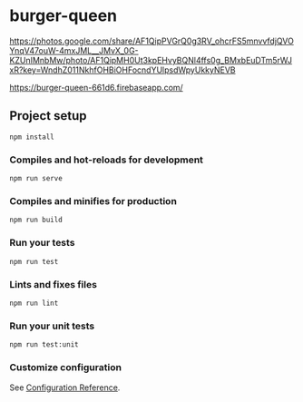 # burger-queen

https://photos.google.com/share/AF1QipPVGrQ0g3RV_ohcrFS5mnvvfdjQVOYnqV47ouW-4mxJML__JMvX_0G-KZUnIMnbMw/photo/AF1QipMH0Ut3kpEHvyBQNl4ffs0g_BMxbEuDTm5rWJxR?key=WndhZ011NkhfOHBiOHFocndYUlpsdWpyUkkyNEVB

https://burger-queen-661d6.firebaseapp.com/

## Project setup
```
npm install
```

### Compiles and hot-reloads for development
```
npm run serve
```

### Compiles and minifies for production
```
npm run build
```

### Run your tests
```
npm run test
```

### Lints and fixes files
```
npm run lint
```

### Run your unit tests
```
npm run test:unit
```

### Customize configuration
See [Configuration Reference](https://cli.vuejs.org/config/).
